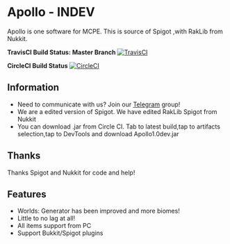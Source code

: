 # Apollo - INDEV
Apollo is one software for MCPE. This is source of Spigot ,with RakLib from Nukkit.

**TravisCI Build Status: Master Branch** [![TravisCI](https://travis-ci.org/NycuRO/Apollo.svg?branch=master)](https://travis-ci.org/NycuRO/Apollo "TravisCI Build Status")

**CircleCI Build Status** [![CircleCI](https://circleci.com/gh/NycuRO/Apollo.svg?style=svg)](https://circleci.com/gh/NycuRO/Apollo)

## Information

- Need to communicate with us? Join our [Telegram](https://telegram.me/joinchat/Ca8L9T9P01PtR1bOEwtxuw) group!
- We are a edited version of Spigot. We have edited RakLib Spigot from Nukkit
- You can download .jar from Circle CI. Tab to latest build,tap to artifacts selection,tap to DevTools and download Apollo1.0dev.jar

## Thanks

Thanks Spigot and Nukkit for code and help!

## Features

- Worlds: Generator has been improved and more biomes!
- Little to no lag at all!
- All items support from PC
- Support Bukkit/Spigot plugins
